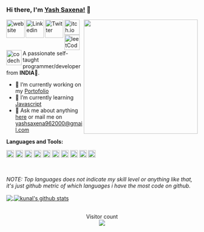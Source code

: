 <!--
**yashsaxena9/yashsaxena9** is a ✨ _special_ ✨ repository because its `README.md` (this file) appears on your GitHub profile.


Here are some ideas to get you started:

- 🔭 I’m currently working on ...
- 🌱 I’m currently learning ...
- 👯 I’m looking to collaborate on ...
- 🤔 I’m looking for help with ...
- 💬 Ask me about ...
- 📫 How to reach me: ...
- 😄 Pronouns: ...
- ⚡ Fun fact: ...
-->
### Hi there, I'm [Yash Saxena!](https://yashsaxena9.github.io/) 👋

<img align="right" width="300px" src="https://github.com/YashSaxena9/YashSaxena9/blob/master/Emo.jpeg">
<!-- 
<br />
<br />
<br />
 -->
<a href="https://yashsaxena9.github.io/">
  <img align="left" alt="website" width="48px" src="https://github.com/YashSaxena9/YashSaxena9/blob/master/Emo.jpeg" />
</a>
<a href="hhttps://www.linkedin.com/in/yash-saxena-894850185/">
  <img align="left" alt="Linkedin" width="48px" src="https://github.com/YashSaxena9/YashSaxena9/blob/master/assets/linkedin.png" />
</a>
<a href="https://twitter.com/Crimsonprince9">
  <img align="left" alt="Twitter" width="48px" src="https://pngimg.com/uploads/twitter/twitter_PNG3.png" />
</a>
<a href="https://www.instagram.com/crimsonprince9/?hl=en">
  <img align="left" alt="itch.io" width="40px" src="https://pluspng.com/img-png/instagram-png-instagram-png-logo-1455.png" />
</a>
<a href="https://leetcode.com/yashsaxena9/">
  <img align="left" alt="leetCode" width="40px" src="https://encrypted-tbn0.gstatic.com/images?q=tbn%3AANd9GcR2KJ34dO3Vp7rp1UHEo4eO8VAFNoHKLI9mrw&usqp=CAU" />
</a>
<a href="https://www.codechef.com/users/crimsonprince9/">
  <img align="left" alt="codechef" height="40px" src="https://s3.amazonaws.com/codechef_shared/sites/all/themes/abessive/cc-logo.svg" />
</a>

<br />
<br />
<br />

<p> A passionate self-taught programmer/developer from <b>INDIA</b>💜. </p>

- 🔭 I’m currently working on my [Portofolio](https://yashsaxena9.github.io/)
- 🌱 I’m currently learning [Javascript](https://www.freecodecamp.org/learn/)
- 💬 Ask me about anything [here](https://github.com/yashsaxena9/yashsaxena9/issues) or mail me on <yashsaxena962000@gmail.com>

**Languages and Tools:**

<code><img height="20" src="https://encrypted-tbn0.gstatic.com/images?q=tbn%3AANd9GcQuGQPhcXzjhpoYEY0EYU_UUNB0tBdC7A_Anw&usqp=CAU" title="Java"></code>
<code><img height="20" src="https://github.com/YashSaxena9/YashSaxena9/blob/master/assets/javascript.png" title="Javascript"></code>
<code><img height="20" src="https://github.com/YashSaxena9/YashSaxena9/blob/master/assets/nodejs.png" title="Nodejs"></code>
<code><img height="20" src="https://github.com/YashSaxena9/YashSaxena9/blob/master/assets/sass.png" title="SASS"></code>
<code><img height="20" src="https://github.com/YashSaxena9/YashSaxena9/blob/master/assets/bootstrap.png" title="Bootstrap"></code>
<code><img height="20" src="https://github.com/YashSaxena9/YashSaxena9/blob/master/assets/git.png" title="Git"></code>
<code><img height="20" src="https://github.com/YashSaxena9/YashSaxena9/blob/master/assets/cplusplus.png" title="C++"></code>
<code><img height="20" src="https://github.com/YashSaxena9/YashSaxena9/blob/master/assets/linux.svg" title="Linux"></code>
<code><img height="20" src="https://github.com/YashSaxena9/YashSaxena9/blob/master/assets/vscode.png" title="VsCode"></code>
<code><img height="20" src="https://github.com/YashSaxena9/YashSaxena9/blob/master/assets/mysql.svg" title="Databases"></code>

<br />

_NOTE: Top languages does not indicate my skill level or anything like that, it's just github metric of which languages i have the most code on github._

<!--<a href="https://gitstats.me/yashsaxena9">Here is my full git stats history</a>-->
<a href="https://gitstats.me/yashsaxena9">
  <img align="center" src="https://github-readme-stats.vercel.app/api/top-langs/?username=yashsaxena9&count_private=true&theme=default&title_color=11ab3a&hide=HLSL,html" />
</a>
<a href="https://gitstats.me/yashsaxena9">
  <img align="center" src="https://github-readme-stats.vercel.app/api?username=yashsaxena9&show_icons=true&count_private=true&theme=default&title_color=11ab3a&line_height=26" alt="kunal's github stats" />
</a>

<!--START_SECTION:waka-->

<!--END_SECTION:waka-->
<br />
<br />

<p align="center"> 
  Visitor count<br>
  <img src="https://profile-counter.glitch.me/yashsaxena9/count.svg" />
</p>

